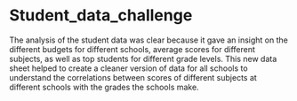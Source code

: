 # Student_data_challenge
The analysis of the student data was clear because it gave an insight on the different budgets for different schools, average scores for different subjects, as well as top students for different grade levels. This new data sheet helped to create a cleaner version of data for all schools to understand the correlations between scores of different subjects at different schools with the grades the schools make. 
